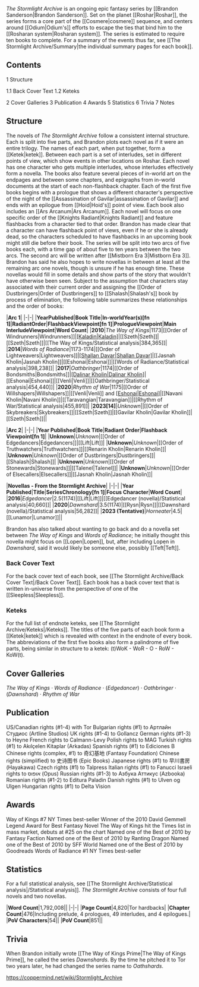 *The Stormlight Archive* is an ongoing epic fantasy series by [[Brandon Sanderson\|Brandon Sanderson]]. Set on the planet [[Roshar\|Roshar]], the series forms a core part of the [[Cosmere\|cosmere]] sequence, and centers around [[Odium\|Odium's]] efforts to escape the ties that bind him to the [[Rosharan system\|Rosharan system]]. The series is estimated to require ten books to complete.
For a summary of the events thus far, see [[The Stormlight Archive/Summary\|the individual summary pages for each book]].

## Contents

1 Structure

1.1 Back Cover Text
1.2 Keteks


2 Cover Galleries
3 Publication
4 Awards
5 Statistics
6 Trivia
7 Notes


## Structure
The novels of *The Stormlight Archive* follow a consistent internal structure. Each is split into five parts, and Brandon plots each novel as if it were an entire trilogy. The names of each part, when put together, form a [[Ketek\|ketek]]. Between each part is a set of interludes, set in different points of view, which show events in other locations on Roshar. Each novel has one character who gets multiple interludes, whose interludes effectively form a novella. The books also feature several pieces of in-world art on the endpages and between some chapters, and epigraphs from in-world documents at the start of each non-flashback chapter. Each of the first five books begins with a prologue that shows a different character's perspective of the night of the [[Assassination of Gavilar\|assassination of Gavilar]] and ends with an epilogue from [[Hoid\|Hoid's]] point of view. Each book also includes an [[Ars Arcanum\|Ars Arcanum]].
Each novel will focus on one specific order of the [[Knights Radiant\|Knights Radiant]] and feature flashbacks from a character tied to that order. Brandon has made clear that a character can have flashback point of views, even if he or she is already dead, so the characters scheduled to have flashbacks in an upcoming book might still die before their book. The series will be split into two arcs of five books each, with a time gap of about five to ten years between the two arcs. The second arc will be written after [[Mistborn Era 3\|Mistborn Era 3]]. Brandon has said he also hopes to write novellas in between at least all the remaining arc one novels, though is unsure if he has enough time. These novellas would fill in some details and show parts of the story that wouldn't have otherwise been seen.
Subject to the assumption that characters stay associated with their current order and assigning the [[Order of Dustbringers\|Order of Dustbringers]] to [[Shalash\|Shalash's]] book by process of elimination, the following table summarizes these relationships and the order of books:


|**Arc 1**|
|-|-|
|**YearPublished**|**Book Title**|**In-worldYear(s)[fn 1]**|**RadiantOrder**|**FlashbackViewpoint[fn 1]**|**PrologueViewpoint**|**Main InterludeViewpoint**|**Word Count**|
|**2010**|*The Way of Kings*|1173|[[Order of Windrunners\|Windrunners]]|[[Kaladin\|Kaladin]](1164-1172)|[[Szeth\|Szeth]]|[[Szeth\|Szeth]]|[[The Way of Kings/Statistical analysis\|384,365]]|
|**2014**|*Words of Radiance*|1173-1174|[[Order of Lightweavers\|Lightweavers]]|[[Shallan Davar\|Shallan Davar]](1167-1172)|[[Jasnah Kholin\|Jasnah Kholin]]|[[Eshonai\|Eshonai]]|[[Words of Radiance/Statistical analysis\|398,238]]|
|**2017**|*Oathbringer*|1174|[[Order of Bondsmiths\|Bondsmiths]]|[[Dalinar Kholin\|Dalinar Kholin]](1140-1168)|[[Eshonai\|Eshonai]]|[[Venli\|Venli]]|[[Oathbringer/Statistical analysis\|454,440]]|
|**2020**|*Rhythm of War*|1175|[[Order of Willshapers\|Willshapers]]|[[Venli\|Venli]] and [[Eshonai\|Eshonai]](1166-1173)|[[Navani Kholin\|Navani Kholin]]|[[Taravangian\|Taravangian]]|[[Rhythm of War/Statistical analysis\|455,891]]|
|**2023[14]**|*Unknown*||[[Order of Skybreakers\|Skybreakers]]|[[Szeth\|Szeth]]|[[Gavilar Kholin\|Gavilar Kholin]]|[[Szeth\|Szeth]]||


|**Arc 2**|
|-|-|
|**Year Published**|**Book Title**|**Radiant Order**|**Flashback Viewpoint[fn 1]**|
|**Unknown**|*Unknown*|[[Order of Edgedancers\|Edgedancers]]|[[Lift\|Lift]]|
|**Unknown**|*Unknown*|[[Order of Truthwatchers\|Truthwatchers]]|[[Renarin Kholin\|Renarin Kholin]]|
|**Unknown**|*Unknown*|[[Order of Dustbringers\|Dustbringers]]|[[Shalash\|Shalash]]|
|**Unknown**|*Unknown*|[[Order of Stonewards\|Stonewards]]|[[Talenel\|Talenel]]|
|**Unknown**|*Unknown*|[[Order of Elsecallers\|Elsecallers]]|[[Jasnah Kholin\|Jasnah Kholin]]|

|**Novellas - From the Stormlight Archive**|
|-|-|
|**Year Published**|**Title**|**SeriesChronology[fn 1]**|**Focus Character**|**Word Count**|
|**2016**|*Edgedancer*|2.5(1174)|[[Lift\|Lift]]|[[Edgedancer (novella)/Statistical analysis\|40,660]]|
|**2020**|*Dawnshard*|3.5(1174)|[[Rysn\|Rysn]]|[[Dawnshard (novella)/Statistical analysis\|56,282]]|
|**2023 (Tentative)**|*Horneater*|4.5|[[Lunamor\|Lunamor]]||


Brandon has also talked about wanting to go back and do a novella set between *The Way of Kings* and *Words of Radiance*; he initially thought this novella might focus on [[Lopen\|Lopen]], but, after including Lopen in *Dawnshard*, said it would likely be someone else, possibly [[Teft\|Teft]].

### Back Cover Text
For the back cover text of each book, see [[The Stormlight Archive/Back Cover Text\|/Back Cover Text]].
Each book has a back cover text that is written in-universe from the perspective of one of the [[Sleepless\|Sleepless]].

### Keteks
For the full list of endnote keteks, see [[The Stormlight Archive/Keteks\|/Keteks]].
The titles of the five parts of each book form a [[Ketek\|ketek]] which is revealed with context in the endnote of every book. The abbreviations of the first five books also form a palindrome of five parts, being similar in structure to a ketek: (t)WoK - WoR - O - RoW - KoW(t).

## Cover Galleries
*The Way of Kings* · *Words of Radiance* · (*Edgedancer*) · *Oathbringer* · (*Dawnshard*) · *Rhythm of War*
## Publication

US/Canadian rights (#1-4) with Tor
Bulgarian rights (#1) to Артлайн Студиос (Artline Studios)
UK rights (#1-4) to Gollancz
German rights (#1-3) to Heyne
French rights to Calmann-Levy
Polish rights to MAG
Turkish rights (#1) to Akılçelen Kitaplar (Arkadas)
Spanish rights (#1) to Ediciones B
Chinese rights (complex, #1) to 奇幻基地 (Fantasy Foundation)
Chinese rights (simplified) to 史诗图书 (Epic Books)
Japanese rights (#1) to 早川書房 (Hayakawa)
Czech rights (#1) to Talpress
Italian rights (#1) to Fanucci
Israeli rights to אופוס (Opus)
Russian rights (#1-3) to Азбука Аттикус (Azbooka)
Romanian rights (#1-2) to Editura Paladin
Danish rights (#1) to Ulven og Ulgen
Hungarian rights (#1) to Delta Vision

## Awards
Way of Kings #7 NY Times best-seller
Winner of the 2010 David Gemmell Legend Award for Best Fantasy Novel
The Way of Kings hit the Times list in mass market, debuts at #25 on the chart
Named one of the Best of 2010 by Fantasy Faction
Named one of the Best of 2010 by Ranting Dragon
Named one of the Best of 2010 by SFF World
Named one of the Best of 2010 by Goodreads
Words of Radiance #1 NY Times best-seller
## Statistics
For a full statistical analysis, see [[The Stormlight Archive/Statistical analysis\|/Statistical analysis]].
*The Stormlight Archive* consists of four full novels and two novellas.

|**Word Count**|1,792,008||
|-|-|
|**Page Count**|4,820|Tor hardbacks|
|**Chapter Count**|476|Including prelude, 4 prologues, 49 interludes, and 4 epilogues.|
|**PoV Characters**|54||
|**PoV Count**|851||

## Trivia
When Brandon initially wrote [[The Way of Kings Prime\|The Way of Kings Prime]], he called the series *Dawnshards*. By the time he pitched it to Tor two years later, he had changed the series name to *Oathshards*.


https://coppermind.net/wiki/Stormlight_Archive